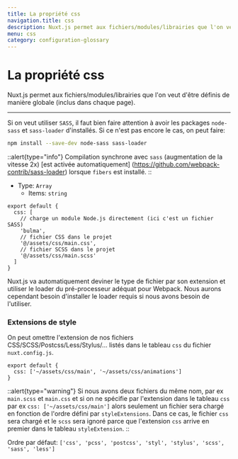 ```yaml
---
title: La propriété css
navigation.title: css
description: Nuxt.js permet aux fichiers/modules/librairies que l'on veut d'être définis de manière globale (inclus dans chaque page).
menu: css
category: configuration-glossary
---
```

# La propriété css

Nuxt.js permet aux fichiers/modules/librairies que l'on veut d'être définis de manière globale (inclus dans chaque page).

---

Si on veut utiliser `SASS`, il faut bien faire attention à avoir les packages `node-sass` et `sass-loader` d'installés. Si ce n'est pas encore le cas, on peut faire:

```sh
npm install --save-dev node-sass sass-loader
```

::alert{type="info"}
Compilation synchrone avec `sass` (augmentation de la vitesse 2x) [est activée automatiquement] (https://github.com/webpack-contrib/sass-loader) lorsque `fibers` est installé.
::

- Type: `Array`
  - Items: `string`

```js{}[nuxt.config.js]
export default {
  css: [
    // charge un module Node.js directement (ici c'est un fichier SASS)
    'bulma',
    // fichier CSS dans le projet
    '@/assets/css/main.css',
    // fichier SCSS dans le projet
    '@/assets/css/main.scss'
  ]
}
```

Nuxt.js va automatiquement deviner le type de fichier par son extension et utiliser le loader du pré-processeur adéquat pour Webpack. Nous aurons cependant besoin d'installer le loader requis si nous avons besoin de l'utiliser.

### Extensions de style

On peut omettre l'extension de nos fichiers CSS/SCSS/Postcss/Less/Stylus/... listés dans le tableau `css` du fichier `nuxt.config.js`.

```js{}[nuxt.config.js]
export default {
  css: ['~/assets/css/main', '~/assets/css/animations']
}
```

::alert{type="warning"}
Si nous avons deux fichiers du même nom, par ex `main.scss` et `main.css` et si on ne spécifie par l'extension dans le tableau `css` par ex `css: ['~/assets/css/main']` alors seulement un fichier sera chargé en fonction de l'ordre défini par `styleExtensions`. Dans ce cas, le fichier `css` sera chargé et le `scss` sera ignoré parce que l'extension `css` arrive en premier dans le tableau `styleExtension`.
::

Ordre par défaut: `['css', 'pcss', 'postcss', 'styl', 'stylus', 'scss', 'sass', 'less']`
